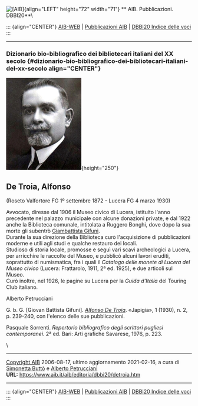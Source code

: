 ![\[AIB\]](/aib/wi/aibv72.gif){align="LEFT" height="72" width="71"}
** AIB. Pubblicazioni. DBBI20**\

::: {align="CENTER"}
[AIB-WEB](/) \| [Pubblicazioni AIB](/pubblicazioni/) \| [DBBI20 Indice
delle voci](dbbi20.htm)
:::

------------------------------------------------------------------------

### Dizionario bio-bibliografico dei bibliotecari italiani del XX secolo {#dizionario-bio-bibliografico-dei-bibliotecari-italiani-del-xx-secolo align="CENTER"}

![\[Ritratto\]](detroia.jpg){height="250"}

## De Troia, Alfonso

(Roseto Valfortore FG 1º settembre 1872 - Lucera FG 4 marzo 1930)

Avvocato, diresse dal 1906 il Museo civico di Lucera, istituito l\'anno
precedente nel palazzo municipale con alcune donazioni private, e dal
1922 anche la Biblioteca comunale, intitolata a Ruggero Bonghi, dove
dopo la sua morte gli subentrò [Giambattista Gifuni](gifuni.htm).\
Durante la sua direzione della Biblioteca curò l\'acquisizione di
pubblicazioni moderne e utili agli studi e qualche restauro dei locali.\
Studioso di storia locale, promosse e seguì vari scavi archeologici a
Lucera, per arricchire le raccolte del Museo, e pubblicò alcuni lavori
eruditi, soprattutto di numismatica, fra i quali il *Catalogo delle
monete di Lucera del Museo civico* (Lucera: Frattarolo, 1911, 2ª ed.
1925), e due articoli sul Museo.\
Curò inoltre, nel 1926, le pagine su Lucera per la *Guida d\'Italia* del
Touring Club italiano.

Alberto Petrucciani

G. b. G. \[Giovan Battista Gifuni\]. *[Alfonso De
Troia](http://emeroteca.provincia.brindisi.it/Japigia/1930/Articoli/Fascicolo%202/Alfonso%20De%20Troia%20(necrologio).pdf)*.
«Japigia», 1 (1930), n. 2, p. 239-240, con l\'elenco delle sue
pubblicazioni.

Pasquale Sorrenti. *Repertorio bibliografico degli scrittori pugliesi
contemporanei*. 2ª ed. Bari: Arti grafiche Savarese, 1976, p. 223.

\

------------------------------------------------------------------------

[Copyright AIB](/su-questo-sito/dichiarazione-di-copyright-aib-web/)
2006-08-17, ultimo aggiornamento 2021-02-16, a cura di [Simonetta
Buttò](/aib/redazione3.htm) e [Alberto
Petrucciani](/su-questo-sito/redazione-aib-web/)\
**URL:** https://www.aib.it/aib/editoria/dbbi20/detroia.htm

------------------------------------------------------------------------

::: {align="CENTER"}
[AIB-WEB](/) \| [Pubblicazioni AIB](/pubblicazioni/) \| [DBBI20 Indice
delle voci](dbbi20.htm)
:::
